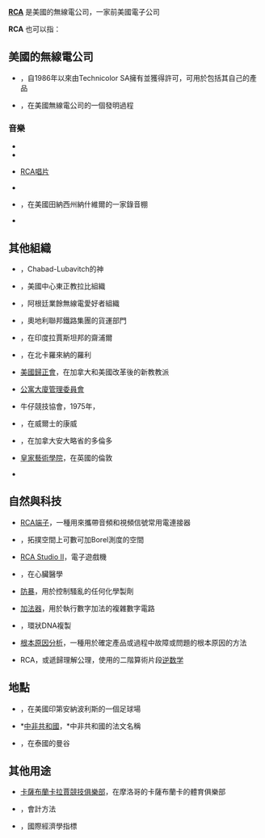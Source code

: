 **[RCA](../Page/RCA.md "wikilink")** 是美國的無線電公司，一家前美國電子公司

**RCA** 也可以指：

## 美國的無線電公司

  - ，自1986年以來由Technicolor SA擁有並獲得許可，可用於包括其自己的產品

  - ，在美國無線電公司的一個發明過程

### 音樂

  -
  -
  - [RCA唱片](../Page/RCA唱片.md "wikilink")

  -
  - ，在美國田納西州納什維爾的一家錄音棚

  -
## 其他組織

  - ，Chabad-Lubavitch的神

  - ，美國中心東正教拉比組織

  - ，阿根廷業餘無線電愛好者組織

  - ，奧地利聯邦鐵路集團的貨運部門

  - ，在印度拉賈斯坦邦的齋浦爾

  - ，在北卡羅來納的羅利

  - [美國歸正會](https://zh.wikipedia.org/wiki/美國歸正會 "wikilink")，在加拿大和美國改革後的新教教派

  - [公寓大廈管理委員會](../Page/公寓大廈管理委員會.md "wikilink")

  - 牛仔競技協會，1975年，

  - ，在威爾士的康威

  - ，在加拿大安大略省的多倫多

  - [皇家藝術學院](https://zh.wikipedia.org/wiki/皇家藝術學院 "wikilink")，在英國的倫敦

  -
## 自然與科技

  - [RCA端子](../Page/RCA端子.md "wikilink")，一種用來攜帶音頻和視頻信號常用電連接器

  - ，拓撲空間上可數可加Borel測度的空間

  - [RCA Studio II](../Page/RCA_Studio_II.md "wikilink")，電子遊戲機

  - ，在心臟醫學

  - [防暴](../Page/防暴.md "wikilink")，用於控制騷亂的任何化學製劑

  - [加法器](../Page/加法器.md "wikilink")，用於執行數字加法的複雜數字電路

  - ，環狀DNA複製

  - [根本原因分析](https://zh.wikipedia.org/wiki/根本原因分析 "wikilink")，一種用於確定產品或過程中故障或問題的根本原因的方法

  - RCA，或遞歸理解公理，使用的二階算術片段[逆数学](../Page/逆数学.md "wikilink")

## 地點

  - ，在美國印第安納波利斯的一個足球場

  - *[中非共和國](../Page/中非共和國.md "wikilink")，*中非共和國的法文名稱

  - ，在泰國的曼谷

## 其他用途

  - [卡薩布蘭卡拉賈競技俱樂部](https://zh.wikipedia.org/wiki/卡薩布蘭卡拉賈競技俱樂部 "wikilink")，在摩洛哥的卡薩布蘭卡的體育俱樂部

  - ，會計方法

  - ，國際經濟學指標